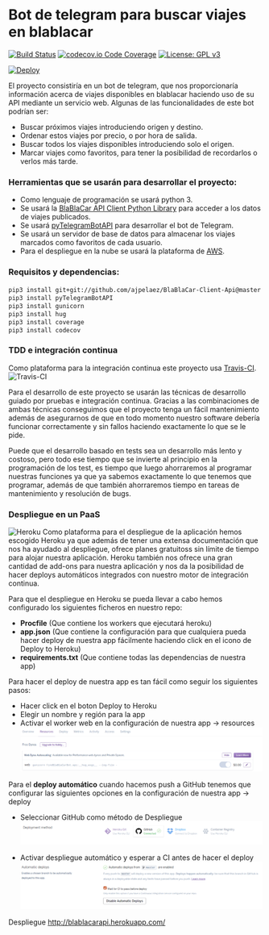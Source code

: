 # Bot de telegram para buscar viajes en blablacar
[![Build Status](https://travis-ci.org/ajpelaez/IV-Proyecto.svg?branch=master)](https://travis-ci.org/ajpelaez/IV-Proyecto)
[![codecov.io Code Coverage](https://img.shields.io/codecov/c/github/ajpelaez/IV-proyecto.svg)](https://codecov.io/gh/ajpelaez/IV-Proyecto)
[![License: GPL v3](https://img.shields.io/badge/License-GPL%20v3-blue.svg)](https://www.gnu.org/licenses/gpl-3.0)

[![Deploy](https://www.herokucdn.com/deploy/button.svg)](https://heroku.com/deploy?template=https://github.com/ajpelaez/IV-Proyecto)

El proyecto consistiría en un bot de telegram, que nos proporcionaría información acerca de viajes disponibles en blablacar haciendo uso de su API mediante un servicio web. Algunas de las funcionalidades de este bot podrían ser:
- Buscar próximos viajes introduciendo origen y destino.
- Ordenar estos viajes por precio, o por hora de salida.
- Buscar todos los viajes disponibles introduciendo solo el origen.
- Marcar viajes como favoritos, para tener la posibilidad de recordarlos o verlos más tarde.

### Herramientas que se usarán para desarrollar el proyecto:

- Como lenguaje de programación se usará python 3.
- Se usará la [BlaBlaCar API Client Python Library](https://github.com/arrrlo/BlaBlaCar-Client-Api) para acceder a los datos de viajes publicados.
- Se usará [pyTelegramBotAPI](https://github.com/eternnoir/pyTelegramBotAPI) para desarrollar el bot de Telegram.
- Se usará un servidor de base de datos para almacenar los viajes marcados como favoritos de cada usuario.
- Para el despliegue en la nube se usará la plataforma de [AWS](https://aws.amazon.com/es/).

### Requisitos y dependencias:

~~~
pip3 install git+git://github.com/ajpelaez/BlaBlaCar-Client-Api@master
pip3 install pyTelegramBotAPI
pip3 install gunicorn
pip3 install hug
pip3 install coverage
pip3 install codecov
~~~

### TDD e integración continua

Como plataforma para la integración continua este proyecto usa [Travis-CI](https://travis-ci.org/).
![Travis-CI](https://i2.wp.com/blog.fossasia.org/wp-content/uploads/2016/08/travis.png?resize=128%2C128)

Para el desarrollo de este proyecto se usarán las técnicas de desarrollo guiado por pruebas e integración continua. Gracias a las combinaciones de ambas técnicas conseguimos que el proyecto tenga un fácil mantenimiento además de asegurarnos de que en todo momento nuestro software debería funcionar correctamente y sin fallos haciendo exactamente lo que se le pide.

Puede que el desarrollo basado en tests sea un desarrollo más lento y costoso, pero todo ese tiempo que se invierte al principio en la programación de los test, es tiempo que luego ahorraremos al programar nuestras funciones ya que ya sabemos exactamente lo que tenemos que programar, además de que también ahorraremos tiempo en tareas de mantenimiento y resolución de bugs.

### Despliegue en un PaaS

![Heroku](https://flowdocs.built.io/assets/blt881a8d2361afdcca/Heroku-128.png)
Como plataforma para el despliegue de la aplicación hemos escogido Heroku ya que además de tener una extensa documentación que nos ha ayudado al despliegue, ofrece planes gratuitoss sin límite de tiempo para alojar nuestra aplicación.
Heroku también nos ofrece una gran cantidad de add-ons para nuestra aplicación y nos da la posibilidad de hacer deploys automáticos integrados con nuestro motor de integración continua.

Para que el despliegue en Heroku se pueda llevar a cabo hemos configurado los siguientes ficheros en nuestro repo:

- **Procfile** (Que contiene los workers que ejecutará heroku)
- **app.json** (Que contiene la configuración para que cualquiera pueda hacer deploy de nuestra app fácilmente haciendo click en el icono de Deploy to Heroku)
- **requirements.txt** (Que contiene todas las dependencias de nuestra app)

Para hacer el deploy de nuestra app es tan fácil como seguir los siguientes pasos:
- Hacer click en el boton Deploy to Heroku
- Elegir un nombre y región para la app
- Activar el worker web en la configuración de nuestra app -> resources
![Worker Heroku](https://raw.githubusercontent.com/ajpelaez/IV-Ejercicios/master/imgs/worker-heroku.png)

Para el **deploy automático** cuando hacemos push a GitHub tenemos que configurar las siguientes opciones en la configuración de nuestra app -> deploy
- Seleccionar GitHub como método de Despliegue
![Heroku config](https://raw.githubusercontent.com/ajpelaez/IV-Ejercicios/master/imgs/config-deploy-heroku1.png)

- Activar despliegue automático y esperar a CI antes de hacer el deploy
![Heroku config](https://raw.githubusercontent.com/ajpelaez/IV-Ejercicios/master/imgs/config-deploy-heroku2.png)

Despliegue http://blablacarapi.herokuapp.com/
